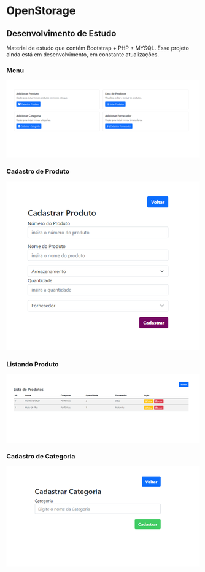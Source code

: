 # OpenStorage
## Desenvolvimento de Estudo

Material de estudo que contém Bootstrap + PHP + MYSQL. Esse projeto ainda está em desenvolvimento, em constante atualizações.

### Menu
![Primeira página Menu](https://github.com/Celino3x/CRUD/blob/main/001.PNG)

### Cadastro de Produto
![Cadastrar Produto](https://github.com/Celino3x/CRUD/blob/main/002.PNG)

### Listando Produto
![Listagem Produto](https://github.com/Celino3x/CRUD/blob/main/003.PNG)

### Cadastro de Categoria
![Cadastrar categoria](https://github.com/Celino3x/CRUD/blob/main/004.PNG)
